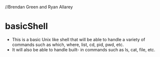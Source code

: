//Brendan Green and Ryan Allarey

# basicShell
- This is a basic Unix like shell that will be able to handle a variety of commands such as which, where, list, cd, pid, pwd, etc.
- It will also be able to handle built- in commands such as ls, cat, file, etc.

